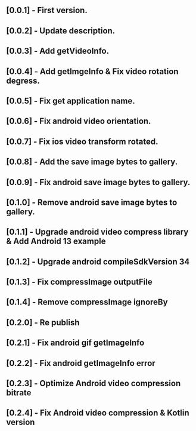 ## [0.0.1] - First version.

## [0.0.2] - Update description.

## [0.0.3] - Add getVideoInfo.

## [0.0.4] - Add getImgeInfo & Fix video rotation degress.

## [0.0.5] - Fix get application name.

## [0.0.6] - Fix android video orientation.

## [0.0.7] - Fix ios video transform rotated.

## [0.0.8] - Add the save image bytes to gallery.

## [0.0.9] - Fix android save image bytes to gallery.

## [0.1.0] - Remove android save image bytes to gallery.

## [0.1.1] - Upgrade android video compress library & Add Android 13 example

## [0.1.2] - Upgrade android compileSdkVersion 34

## [0.1.3] - Fix compressImage outputFile

## [0.1.4] - Remove compressImage ignoreBy

## [0.2.0] - Re publish

## [0.2.1] - Fix android gif getImageInfo

## [0.2.2] - Fix android getImageInfo error

## [0.2.3] - Optimize Android video compression bitrate

## [0.2.4] - Fix Android video compression & Kotlin version